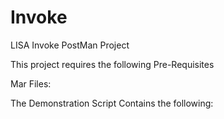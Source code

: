 Invoke
======

LISA Invoke PostMan Project

This project requires the following Pre-Requisites

Mar Files:



The Demonstration Script Contains the following:
